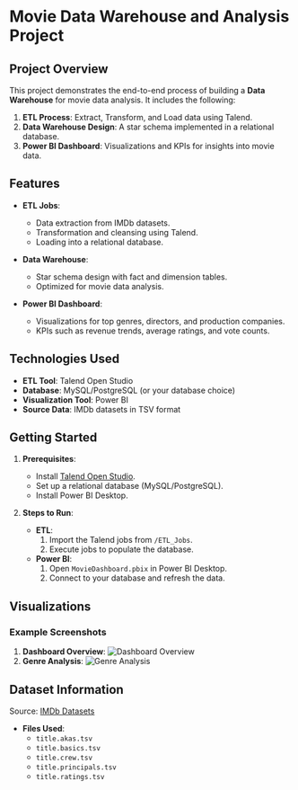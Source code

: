 # Movie Data Warehouse and Analysis Project

## Project Overview
This project demonstrates the end-to-end process of building a **Data Warehouse** for movie data analysis. It includes the following:
1. **ETL Process**: Extract, Transform, and Load data using Talend.
2. **Data Warehouse Design**: A star schema implemented in a relational database.
3. **Power BI Dashboard**: Visualizations and KPIs for insights into movie data.

## Features
- **ETL Jobs**:
  - Data extraction from IMDb datasets.
  - Transformation and cleansing using Talend.
  - Loading into a relational database.

- **Data Warehouse**:
  - Star schema design with fact and dimension tables.
  - Optimized for movie data analysis.

- **Power BI Dashboard**:
  - Visualizations for top genres, directors, and production companies.
  - KPIs such as revenue trends, average ratings, and vote counts.

## Technologies Used
- **ETL Tool**: Talend Open Studio
- **Database**: MySQL/PostgreSQL (or your database choice)
- **Visualization Tool**: Power BI
- **Source Data**: IMDb datasets in TSV format

## Getting Started
1. **Prerequisites**:
   - Install [Talend Open Studio](https://www.talend.com/products/talend-open-studio/).
   - Set up a relational database (MySQL/PostgreSQL).
   - Install Power BI Desktop.

2. **Steps to Run**:
   - **ETL**:
     1. Import the Talend jobs from `/ETL_Jobs`.
     2. Execute jobs to populate the database.
   - **Power BI**:
     1. Open `MovieDashboard.pbix` in Power BI Desktop.
     2. Connect to your database and refresh the data.

## Visualizations
### Example Screenshots
1. **Dashboard Overview**:
   ![Dashboard Overview](PowerBI_Dashboard/screenshots/dashboard_overview.png)
2. **Genre Analysis**:
   ![Genre Analysis](PowerBI_Dashboard/screenshots/genre_analysis.png)

## Dataset Information
Source: [IMDb Datasets](https://www.imdb.com/interfaces/)

- **Files Used**:
  - `title.akas.tsv`
  - `title.basics.tsv`
  - `title.crew.tsv`
  - `title.principals.tsv`
  - `title.ratings.tsv`

